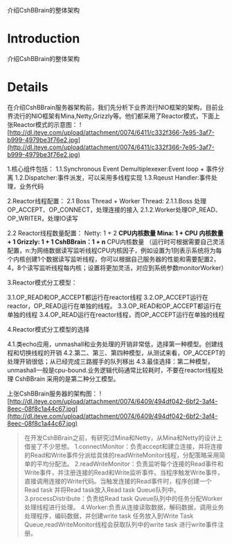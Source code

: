 介绍CshBBrain的整体架构

# Introduction #

介绍CshBBrain的整体架构


# Details #

在介绍CshBBrain服务器架构前，我们先分析下业界流行NIO框架的架构，目前业界流行的NIO框架有Mina,Netty,Grizzly等。他们都采用了Reactor模式，下面上张Reactor模式的示意图：
![http://dl.iteye.com/upload/attachment/0074/6411/c332f366-7e95-3af7-b999-4979be3f76e2.jpg](http://dl.iteye.com/upload/attachment/0074/6411/c332f366-7e95-3af7-b999-4979be3f76e2.jpg)

1.核心组件包括：
1.1.Synchronous Event Demultiplexexer:Event loop + 事件分离
1.2.Dispatcher:事件派发，可以采用多线程实现
1.3.Rqeust Handler:事件处理，业务代码

2.Reactor线程配置：
2.1 Boss Thread + Worker Thread:
2.1.1.Boss 处理OP\_ACCEPT、OP\_CONNECT，处理连接的接入
2.1.2.Worker处理OP\_READ、OP\_WRITER，处理IO读写

2.2 Reactor线程数量配置：
Netty: 1 + 2 **CPU内核数量
Mina:   1 + CPU 内核数量 + 1
Grizzly: 1 + 1
CshBBrain：1 + n** CPU内核数量 （运行时可根据需要自己灵活配置，n:为网络数据读写监听线程CPU内核因子，例如设置为1则表示系统将为每个内核创建1个数据读写监听线程，你可以根据自己服务器的性能和需要配置2，4，8个读写监听线程每内核；设置将更加灵活，对应到系统参数monitorWorker）

3.Reactor模式分工模型：

3.1.OP\_READ和OP\_ACCEPT都运行在reactor线程
3.2.OP\_ACCEPT运行在reactor，OP\_READ运行在单独的线程。
3.3.OP\_READ和OP\_ACCEPT都运行在单独的线程
3.4.OP\_READ运行在reactor线程，而OP\_ACCEPT运行在单独的线程

4.Reactor模式分工模型的选择

4.1.类echo应用，unmashall和业务处理的开销非常低，选择第一种模型。创建线程和切换线程的开销
4.2.第二、第三、第四种模型，从测试来看，OP\_ACCEPT的处理开销很低；从已经完成三路握手的队列移出
4.3.最佳选择：第二种模型，unmashall一般是cpu-bound.业务逻辑代码通常比较耗时，不要在reactor线程处理
CshBBrain 采用的是第二种分工模型。

上张CshBBrain服务器的架构图：
![http://dl.iteye.com/upload/attachment/0074/6409/494df042-6bf2-3af4-8eec-08f8c1a44c67.jpg](http://dl.iteye.com/upload/attachment/0074/6409/494df042-6bf2-3af4-8eec-08f8c1a44c67.jpg)

> 在开发CshBBrain之前，有研究过Mina和Netty，从Mina和Netty的设计上借鉴了不少思想。
1.connectMonitor：负责accept和建立连接，并将连接的Read和Write事件分派给具体的readWriteMonitor线程，分配策略采用简单的平均分配法。
2.readWriteMonitor：负责监听每个连接的Read事件和Write事件，并注册连接的Read和Write监听事件。当程序触发Write事件，直接调用连接的Write代码。当触发连接的Read事件时，程序创建一个Read task 并将Read task放入Read task Queue队列中。
3.processDistribute：负责给Read task Queue队列中的任务分配Worker处理线程进行处理。
4.Worker:负责从连接读取数据，解码数据，调用业务处理程序，编码数据，并创建write task 任务放入到Write Task Queue,readWriteMonitor线程会获取队列中的write task 进行write事件注册。